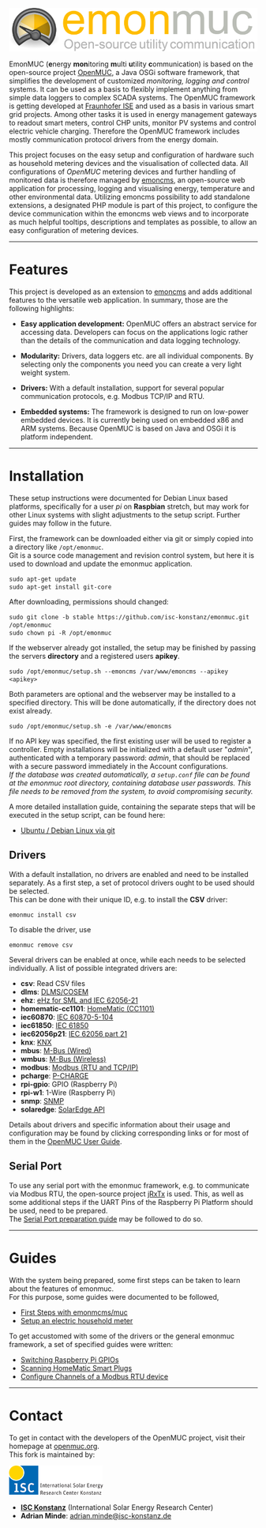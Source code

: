 ![emonmuc header](docs/img/emonmuc-logo.png)

EmonMUC (**e**nergy **mon**itoring **m**ulti **u**tility **c**ommunication) is based on the open-source project [OpenMUC](https://www.openmuc.org/), a Java OSGi software framework, that simplifies the development of customized *monitoring, logging and control* systems. It can be used as a basis to flexibly implement anything from simple data loggers to complex SCADA systems. The OpenMUC framework is getting developed at [Fraunhofer ISE](https://ise.fraunhofer.de/) and used as a basis in various smart grid projects. Among other tasks it is used in energy management gateways to readout smart meters, control CHP units, monitor PV systems and control electric vehicle charging. Therefore the OpenMUC framework includes mostly communication protocol drivers from the energy domain.

This project focuses on the easy setup and configuration of hardware such as household metering devices and the visualisation of collected data. All configurations of *OpenMUC* metering devices and further handling of monitored data is therefore managed by [emoncms](https://emoncms.org/), an open-source web application for processing, logging and visualising energy, temperature and other environmental data. Utilizing emoncms possibility to add standalone extensions, a designated PHP module is part of this project, to configure the device communication within the emoncms web views and to incorporate as much helpful tooltips, descriptions and templates as possible, to allow an easy configuration of metering devices.


----------

# Features

This project is developed as an extension to [emoncms](https://emoncms.org/) and adds additional features to the versatile web application. In summary, those are the following highlights:

- **Easy application development:** OpenMUC offers an abstract service for accessing data. Developers can focus on the applications logic rather than the details of the communication and data logging technology.

- **Modularity:** Drivers, data loggers etc. are all individual components. By selecting only the components you need you can create a very light weight system.

- **Drivers:** With a default installation, support for several popular communication protocols, e.g. Modbus TCP/IP and RTU.

- **Embedded systems:** The framework is designed to run on low-power embedded devices. It is currently being used on embedded x86 and ARM systems. Because OpenMUC is based on Java and OSGi it is platform independent.


----------

# Installation

These setup instructions were documented for Debian Linux based platforms, specifically for a user *pi* on **Raspbian** stretch, but may work for other Linux systems with slight adjustments to the setup script. Further guides may follow in the future.

First, the framework can be downloaded either via git or simply copied into a directory like `/opt/emonmuc`.  
Git is a source code management and revision control system, but here it is used to download and update the emonmuc application.

~~~
sudo apt-get update
sudo apt-get install git-core
~~~

After downloading, permissions should changed:

~~~
sudo git clone -b stable https://github.com/isc-konstanz/emonmuc.git /opt/emonmuc
sudo chown pi -R /opt/emonmuc
~~~

If the webserver already got installed, the setup may be finished by passing the servers **directory** and a registered users **apikey**.

~~~
sudo /opt/emonmuc/setup.sh --emoncms /var/www/emoncms --apikey <apikey>
~~~

Both parameters are optional and the webserver may be installed to a specified directory. This will be done automatically, if the directory does not exist already.

~~~
sudo /opt/emonmuc/setup.sh -e /var/www/emoncms
~~~

If no API key was specified, the first existing user will be used to register a controller. Empty installations will be initialized with a default user "*admin*", authenticated with a temporary password: *admin*, that should be replaced with a secure password immediately in the Account configurations.  
*If the database was created automatically, a `setup.conf` file can be found at the emonmuc root directory, containing database user passwords. This file needs to be removed from the system, to avoid compromising security.*

A more detailed installation guide, containing the separate steps that will be executed in the setup script, can be found here:

- [Ubuntu / Debian Linux via git](docs/LinuxInstall.md)


## Drivers

With a default installation, no drivers are enabled and need to be installed separately. As a first step, a set of protocol drivers ought to be used should be selected.  
This can be done with their unique ID, e.g. to install the **CSV** driver:

~~~
emonmuc install csv
~~~

To disable the driver, use

~~~
emonmuc remove csv
~~~

Several drivers can be enabled at once, while each needs to be selected individually. A list of possible integrated drivers are:

  - **csv**: Read CSV files
  - **dlms**: [DLMS/COSEM](https://www.openmuc.org/openmuc/user-guide/#_dlmscosem)
  - **ehz**: [eHz for SML and IEC 62056-21](https://www.openmuc.org/openmuc/user-guide/#_ehz)
  - **homematic-cc1101**: [HomeMatic (CC1101)](https://github.com/isc-konstanz/OpenHomeMatic)
  - **iec60870**: [IEC 60870-5-104](https://www.openmuc.org/openmuc/user-guide/#_iec_60870_5_104)
  - **iec61850**: [IEC 61850](https://www.openmuc.org/openmuc/user-guide/#_iec_61850)
  - **iec62056p21**: [IEC 62056 part 21](https://www.openmuc.org/openmuc/user-guide/#_iec_62056_part_21)
  - **knx**: [KNX](https://www.openmuc.org/openmuc/user-guide/#_knx)
  - **mbus**: [M-Bus (Wired)](https://www.openmuc.org/openmuc/user-guide/#_m_bus_wired)
  - **wmbus**: [M-Bus (Wireless)](https://www.openmuc.org/openmuc/user-guide/#_m_bus_wireless)
  - **modbus**: [Modbus (RTU and TCP/IP)](https://www.openmuc.org/openmuc/user-guide/#_modbus)
  - **pcharge**: [P-CHARGE](https://github.com/isc-konstanz/OpenPCharge)
  - **rpi-gpio**: GPIO (Raspberry Pi)
  - **rpi-w1**: 1-Wire (Raspberry Pi)
  - **snmp**: [SNMP](https://www.openmuc.org/openmuc/user-guide/#_snmp)
  - **solaredge**: [SolarEdge API](https://github.com/isc-konstanz/OpenSolarEdge)

Details about drivers and specific information about their usage and configuration may be found by clicking corresponding links or for most of them in the [OpenMUC User Guide](https://www.openmuc.org/openmuc/user-guide/).


## Serial Port

To use any serial port with the emonmuc framework, e.g. to communicate via Modbus RTU, the open-source project [jRxTx](https://github.com/openmuc/jrxtx) is used. This, as well as some additional steps if the UART Pins of the Raspberry Pi Platform should be used, need to be prepared.  
The [Serial Port preparation guide](docs/LinuxSerialPort.md) may be followed to do so.


----------

# Guides

With the system being prepared, some first steps can be taken to learn about the features of emonmuc.  
For this purpose, some guides were documented to be followed, 

  - [First Steps with emonmcms/muc](docs/FirstSteps.md)
  - [Setup an electric household meter](https://github.com/isc-konstanz/OpenSmartMeter/blob/master/docs/FirstSteps.md)

To get accustomed with some of the drivers or the general emonmuc framework, a set of specified guides were written:

  - [Switching Raspberry Pi GPIOs](docs/FirstStepsGpio.md)
  - [Scanning HomeMatic Smart Plugs](https://github.com/isc-konstanz/OpenHomeMatic/blob/master/docs/FirstSteps.md)
  - [Configure Channels of a Modbus RTU device](docs/FirstStepsModbus.md)


----------

# Contact

To get in contact with the developers of the OpenMUC project, visit their homepage at [openmuc.org](https://www.openmuc.org/).  
This fork is maintained by:

![ISC logo](docs/img/isc-logo.png)

- **[ISC Konstanz](http://isc-konstanz.de/)** (International Solar Energy Research Center)
- **Adrian Minde**: adrian.minde@isc-konstanz.de
